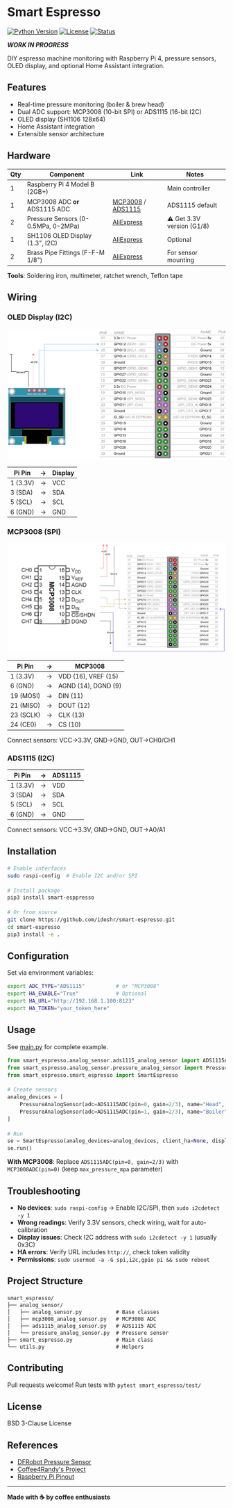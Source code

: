 # Smart Espresso

[![Python Version](https://img.shields.io/badge/python-3.8%2B-blue.svg)](https://www.python.org/downloads/)
[![License](https://img.shields.io/badge/license-BSD--3--Clause-green.svg)](LICENSE)
[![Status](https://img.shields.io/badge/status-beta-yellow.svg)](https://github.com/idoshr/smart-espresso)

_**WORK IN PROGRESS**_

DIY espresso machine monitoring with Raspberry Pi 4, pressure sensors, OLED display, and optional Home Assistant integration.

## Features

- Real-time pressure monitoring (boiler & brew head)
- Dual ADC support: MCP3008 (10-bit SPI) or ADS1115 (16-bit I2C)
- OLED display (SH1106 128x64)
- Home Assistant integration
- Extensible sensor architecture

## Hardware

| Qty | Component | Link | Notes |
|-----|-----------|------|-------|
| 1 | Raspberry Pi 4 Model B (2GB+) | | Main controller |
| 1 | MCP3008 ADC **or** ADS1115 ADC | [MCP3008](https://a.aliexpress.com/_olcJc4g) / [ADS1115](https://www.adafruit.com/product/1085) | ADS1115 default |
| 2 | Pressure Sensors (0-0.5MPa, 0-2MPa) | [AliExpress](https://a.aliexpress.com/_omToNFi) | ⚠️ Get 3.3V version (G1/8) |
| 1 | SH1106 OLED Display (1.3", I2C) | [AliExpress](https://a.aliexpress.com/_oEzEfpA) | Optional |
| 2 | Brass Pipe Fittings (F-F-M 1/8") | [AliExpress](https://a.aliexpress.com/_okOIGjW) | For sensor mounting |

**Tools**: Soldering iron, multimeter, ratchet wrench, Teflon tape

## Wiring

### OLED Display (I2C)
![Display Wiring](docs/img/display.png)

| Pi Pin | → | Display |
|--------|---|---------|
| 1 (3.3V) | → | VCC |
| 3 (SDA) | → | SDA |
| 5 (SCL) | → | SCL |
| 6 (GND) | → | GND |

### MCP3008 (SPI)
![MCP3008 Wiring](docs/img/analog.png)

| Pi Pin | → | MCP3008 |
|--------|---|---------|
| 1 (3.3V) | → | VDD (16), VREF (15) |
| 6 (GND) | → | AGND (14), DGND (9) |
| 19 (MOSI) | → | DIN (11) |
| 21 (MISO) | → | DOUT (12) |
| 23 (SCLK) | → | CLK (13) |
| 24 (CE0) | → | CS (10) |

Connect sensors: VCC→3.3V, GND→GND, OUT→CH0/CH1

### ADS1115 (I2C)
| Pi Pin | → | ADS1115 |
|--------|---|---------|
| 1 (3.3V) | → | VDD |
| 3 (SDA) | → | SDA |
| 5 (SCL) | → | SCL |
| 6 (GND) | → | GND |

Connect sensors: VCC→3.3V, GND→GND, OUT→A0/A1

## Installation

```bash
# Enable interfaces
sudo raspi-config  # Enable I2C and/or SPI

# Install package
pip3 install smart-esppresso

# Or from source
git clone https://github.com/idoshr/smart-espresso.git
cd smart-espresso
pip3 install -e .
```

## Configuration

Set via environment variables:

```bash
export ADC_TYPE="ADS1115"          # or "MCP3008"
export HA_ENABLE="True"            # Optional
export HA_URL="http://192.168.1.100:8123"
export HA_TOKEN="your_token_here"
```

## Usage

See [main.py](main.py) for complete example.

```python
from smart_espresso.analog_sensor.ads1115_analog_sensor import ADS1115ADC
from smart_espresso.analog_sensor.pressure_analog_sensor import PressureAnalogSensor
from smart_espresso.smart_espresso import SmartEspresso

# Create sensors
analog_devices = [
    PressureAnalogSensor(adc=ADS1115ADC(pin=0, gain=2/3), name="Head", max_pressure_mpa=2.0),
    PressureAnalogSensor(adc=ADS1115ADC(pin=1, gain=2/3), name="Boiler", max_pressure_mpa=0.5),
]

# Run
se = SmartEspresso(analog_devices=analog_devices, client_ha=None, display=None)
se.run()
```

**With MCP3008**: Replace `ADS1115ADC(pin=0, gain=2/3)` with `MCP3008ADC(pin=0)` (keep `max_pressure_mpa` parameter)

## Troubleshooting

- **No devices**: `sudo raspi-config` → Enable I2C/SPI, then `sudo i2cdetect -y 1`
- **Wrong readings**: Verify 3.3V sensors, check wiring, wait for auto-calibration
- **Display issues**: Check I2C address with `sudo i2cdetect -y 1` (usually 0x3C)
- **HA errors**: Verify URL includes `http://`, check token validity
- **Permissions**: `sudo usermod -a -G spi,i2c,gpio pi && sudo reboot`

## Project Structure

```
smart_espresso/
├── analog_sensor/
│   ├── analog_sensor.py           # Base classes
│   ├── mcp3008_analog_sensor.py   # MCP3008 ADC
│   ├── ads1115_analog_sensor.py   # ADS1115 ADC
│   └── pressure_analog_sensor.py  # Pressure sensor
├── smart_espresso.py              # Main class
└── utils.py                       # Helpers
```

## Contributing

Pull requests welcome! Run tests with `pytest smart_espresso/test/`

## License

BSD 3-Clause License

## References

- [DFRobot Pressure Sensor](https://wiki.dfrobot.com/Gravity__Water_Pressure_Sensor_SKU__SEN0257)
- [Coffee4Randy's Project](https://sites.google.com/view/coffee4randy/home)
- [Raspberry Pi Pinout](https://pinout.xyz)

---

**Made with ☕ by coffee enthusiasts**

